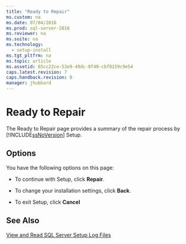 ```yaml
---
title: "Ready to Repair"
ms.custom: na
ms.date: 07/04/2016
ms.prod: sql-server-2016
ms.reviewer: na
ms.suite: na
ms.technology: 
  - setup-install
ms.tgt_pltfrm: na
ms.topic: article
ms.assetid: 65cc22ce-53e9-49dc-8f40-cbf0159c9e54
caps.latest.revision: 7
caps.handback.revision: 0
manager: jhubbard
---
```

# Ready to Repair
The Ready to Repair page provides a summary of the repair process by [!INCLUDE[ssNoVersion](../../Topics/TopicNameContainA/tokens/ssNoVersion_md.md)] Setup.  
  
## Options  
 You have the following options on this page:  
  
-   To continue with Setup, click **Repair**.  
  
-   To change your installation settings, click **Back**.  
  
-   To exit Setup, click **Cancel**  
  
## See Also  
 [View and Read SQL Server Setup Log Files](../../Topics/TopicNameNotContainA/View-and-Read-SQL-Server-Setup-Log-Files.md)